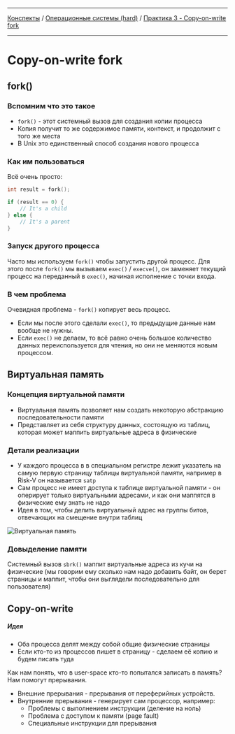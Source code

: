 
---

[Конспекты](/index.md) / [Операционные системы (hard)](/notes/os-hard/index.md) / [Практика 3 - Copy-on-write fork](/notes/os-hard/sem3-prc3.md)

---

# Copy-on-write fork
## fork() 
### Вспомним что это такое
- `fork()` - этот системный вызов для создания копии процесса
- Копия получит то же содержимое памяти, контекст, и продолжит с того же места
- В Unix это единственный способ создания нового процесса

### Как им пользоваться
Всё очень просто:
```C
int result = fork();

if (result == 0) {
	// It's a child
} else {
	// It's a parent
}
```

### Запуск другого процесса
Часто мы используем `fork()` чтобы запустить другой процесс. 
Для этого после `fork()` мы вызываем `exec()` / `execve()`, он заменяет текущий процесс на переданный в `exec()`, начиная исполнение с точки входа.

### В чем проблема
Очевидная проблема - `fork()` копирует весь процесс. 
- Если мы после этого сделали `exec()`, то предыдущие данные нам вообще не нужны.
- Если `exec()` не делаем, то всё равно очень большое количество данных переиспользуется для чтения, но они не меняются новым процессом.

## Виртуальная память
### Концепция виртуальной памяти
- Виртуальная память позволяет нам создать некоторую абстракцию последовательности памяти
- Представляет из себя структуру данных, состоящую из таблиц, которая может маппить виртуальные адреса в физические

### Детали реализации
- У каждого процесса в в специальном регистре лежит указатель на самую первую страницу таблицы виртуальной памяти, например в Risk-V он называется `satp`
- Сам процесс не имеет доступа к таблице виртуальной памяти - он оперирует только виртуальными адресами, и как они маппятся в физические ему знать не надо
- Идея в том, чтобы делить виртуальный адрес на группы битов, отвечающих на смещение внутри таблиц

![Виртуальная память](/pictures/os-hard-sem3-prc3-img1.png)  

### Довыделение памяти
Системный вызов `sbrk()` маппит виртуальные адреса из кучи на физические (мы говорим ему сколько нам надо добавить байт, он берет страницы и маппит, чтобы они выглядели последовательно для пользователя)
 
## Copy-on-write
##### Идея
- Оба процесса делят между собой общие физические страницы
- Если кто-то из процессов пишет в страницу - сделаем её копию и будем писать туда





Как нам понять, что в user-space кто-то попытался записать в память? Нам помогут прерывания. 
- Внешние прерывания - прерывания от переферийных устройств.
- Внутренние прерывания - генерирует сам процессор, например:
	- Проблемы с выполнением инструкции (деление на ноль)
	- Проблема с доступом к памяти (page fault)
	- Специальные инструкции для прерывания 



